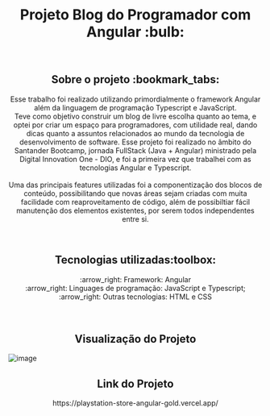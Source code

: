 <h1 align="center">Projeto Blog do Programador com Angular :bulb:</h1>
<br>
<h2 align="center">Sobre o projeto :bookmark_tabs:</h2>
<p align="center">Esse trabalho foi realizado utilizando primordialmente o framework Angular além da linguagem de programação Typescript e JavaScript. <br> 
Teve como objetivo construir um blog de livre escolha quanto ao tema, e optei por criar um espaço para programadores, com utilidade real, dando dicas quanto a assuntos relacionados ao mundo da tecnologia de desenvolvimento de software. 
Esse projeto foi realizado no âmbito do Santander Bootcamp, jornada FullStack (Java + Angular) ministrado pela Digital Innovation One - DIO, e foi a primeira vez que trabalhei com as tecnologias Angular e Typescript.
<br> 
<br> 
Uma das principais features utilizadas foi a componentização dos blocos de conteúdo, possibilitando que novas áreas sejam criadas com muita facilidade com reaproveitamento de código, além de possibiltiar fácil manutenção dos elementos existentes, por serem todos independentes entre si.
</p>
<br>

<h2 align="center" :tools:>Tecnologias utilizadas:toolbox:</h2> 
<p align="center"> :arrow_right: Framework: Angular <br>
:arrow_right: Linguages de programação: JavaScript e Typescript;<br>
:arrow_right: Outras tecnologias: HTML e CSS <br>
<br>

<br>
<h2 align="center">Visualização do Projeto</h2> 
 
![image](https://github.com/Mateus-Oling/Blog-programador-Angular/assets/135168984/6d0e63e3-cc9c-4081-9216-39a2f5a43176)

<h2 align="center">Link do Projeto</h2>
<p align="center"> https://playstation-store-angular-gold.vercel.app/ </p>

